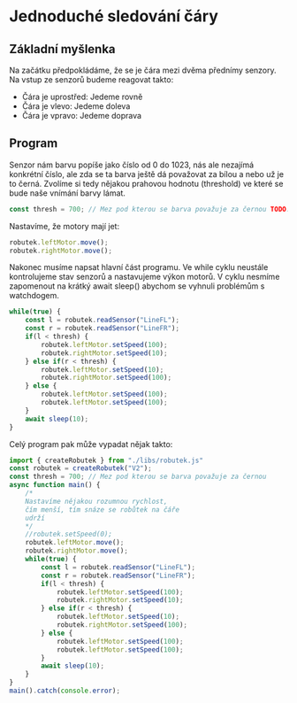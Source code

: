 # Jednoduché sledování čáry

## Základní myšlenka

Na začátku předpokládáme, že se je čára mezi dvěma přednímy senzory. Na vstup ze senzorů budeme reagovat takto:

- Čára je uprostřed: Jedeme rovně
- Čára je vlevo: Jedeme doleva
- Čára je vpravo: Jedeme doprava

## Program

Senzor nám barvu popíše jako číslo od 0 do 1023, nás ale nezajímá konkrétní číslo, ale zda se ta barva ještě dá považovat za bílou a nebo už je to černá. Zvolíme si tedy nějakou prahovou hodnotu (threshold) ve které se bude naše vnímání barvy lámat.

```ts
const thresh = 700; // Mez pod kterou se barva považuje za černou TODO: Ověřit že to tak reálně je
```

Nastavíme, že motory mají jet:

```ts
robutek.leftMotor.move();
robutek.rightMotor.move();
```

Nakonec musíme napsat hlavní část programu. Ve while cyklu neustále kontrolujeme stav senzorů a nastavujeme výkon motorů. V cyklu nesmíme zapomenout na krátký await sleep() abychom se vyhnuli problémům s watchdogem.

```ts
while(true) {
    const l = robutek.readSensor("LineFL");
    const r = robutek.readSensor("LineFR");
    if(l < thresh) {
        robutek.leftMotor.setSpeed(100);
        robutek.rightMotor.setSpeed(10);
    } else if(r < thresh) {
        robutek.leftMotor.setSpeed(10);
        robutek.rightMotor.setSpeed(100);
    } else {
        robutek.leftMotor.setSpeed(100);
        robutek.leftMotor.setSpeed(100);
    }
    await sleep(10);
}
```

Celý program pak může vypadat nějak takto:

```ts
import { createRobutek } from "./libs/robutek.js"
const robutek = createRobutek("V2");
const thresh = 700; // Mez pod kterou se barva považuje za černou
async function main() {
    /*
    Nastavíme nějakou rozumnou rychlost,
    čím menší, tím snáze se robůtek na čáře
    udrží
    */
    //robutek.setSpeed(0);
    robutek.leftMotor.move();
    robutek.rightMotor.move();
    while(true) {
        const l = robutek.readSensor("LineFL");
        const r = robutek.readSensor("LineFR");
        if(l < thresh) {
            robutek.leftMotor.setSpeed(100);
            robutek.rightMotor.setSpeed(10);
        } else if(r < thresh) {
            robutek.leftMotor.setSpeed(10);
            robutek.rightMotor.setSpeed(100);
        } else {
            robutek.leftMotor.setSpeed(100);
            robutek.leftMotor.setSpeed(100);
        }
        await sleep(10);
    }
}
main().catch(console.error);
```